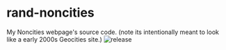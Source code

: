 # rand-noncities
My Noncities webpage's source code.
(note its intentionally meant to look like a early 2000s Geocities site.)
![release](https://img.shields.io/badge/release-v1.0-blue)
